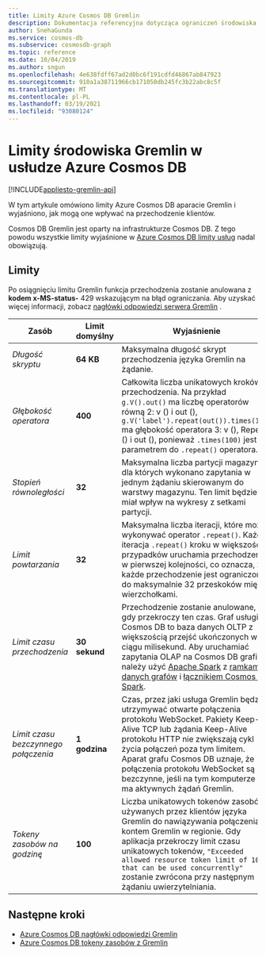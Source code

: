 ```yaml
---
title: Limity Azure Cosmos DB Gremlin
description: Dokumentacja referencyjna dotycząca ograniczeń środowiska uruchomieniowego aparatu grafu
author: SnehaGunda
ms.service: cosmos-db
ms.subservice: cosmosdb-graph
ms.topic: reference
ms.date: 10/04/2019
ms.author: sngun
ms.openlocfilehash: 4e638fdff67ad2d0bc6f191cdfd46867ab847923
ms.sourcegitcommit: 910a1a38711966cb171050db245fc3b22abc8c5f
ms.translationtype: MT
ms.contentlocale: pl-PL
ms.lasthandoff: 03/19/2021
ms.locfileid: "93080124"
---
```

# <a name="azure-cosmos-db-gremlin-limits"></a>Limity środowiska Gremlin w usłudze Azure Cosmos DB
[!INCLUDE[appliesto-gremlin-api](includes/appliesto-gremlin-api.md)]

W tym artykule omówiono limity Azure Cosmos DB aparacie Gremlin i wyjaśniono, jak mogą one wpływać na przechodzenie klientów.

Cosmos DB Gremlin jest oparty na infrastrukturze Cosmos DB. Z tego powodu wszystkie limity wyjaśnione w [Azure Cosmos DB limity usług](./concepts-limits.md) nadal obowiązują.

## <a name="limits"></a>Limity

Po osiągnięciu limitu Gremlin funkcja przechodzenia zostanie anulowana z **kodem x-MS-status-** 429 wskazującym na błąd ograniczania. Aby uzyskać więcej informacji, zobacz [nagłówki odpowiedzi serwera Gremlin](gremlin-limits.md) .

**Zasób**    | **Limit domyślny** | **Wyjaśnienie**
--- | --- | ---
*Długość skryptu* | **64 KB** | Maksymalna długość skrypt przechodzenia języka Gremlin na żądanie.
*Głębokość operatora* | **400** |  Całkowita liczba unikatowych kroków przechodzenia. Na przykład ```g.V().out()``` ma liczbę operatorów równą 2: v () i out (), ```g.V('label').repeat(out()).times(100)``` ma głębokość operatora 3: v (), Repeat () i out (), ponieważ ```.times(100)``` jest parametrem do ```.repeat()``` operatora.
*Stopień równoległości* | **32** | Maksymalna liczba partycji magazynu, dla których wykonano zapytania w jednym żądaniu skierowanym do warstwy magazynu. Ten limit będzie miał wpływ na wykresy z setkami partycji.
*Limit powtarzania* | **32** | Maksymalna liczba iteracji, które może wykonywać operator ```.repeat()```. Każda iteracja ```.repeat()``` kroku w większości przypadków uruchamia przechodzenie w pierwszej kolejności, co oznacza, że każde przechodzenie jest ograniczone do maksymalnie 32 przeskoków między wierzchołkami.
*Limit czasu przechodzenia* | **30 sekund** | Przechodzenie zostanie anulowane, gdy przekroczy ten czas. Graf usługi Cosmos DB to baza danych OLTP z większością przejść ukończonych w ciągu milisekund. Aby uruchamiać zapytania OLAP na Cosmos DB grafie, należy użyć [Apache Spark](https://azure.microsoft.com/services/cosmos-db/) z [ramkami danych grafów](https://spark.apache.org/docs/latest/sql-programming-guide.html#datasets-and-dataframes) i [łącznikiem Cosmos DB Spark](https://github.com/Azure/azure-cosmosdb-spark).
*Limit czasu bezczynnego połączenia* | **1 godzina** | Czas, przez jaki usługa Gremlin będzie utrzymywać otwarte połączenia protokołu WebSocket. Pakiety Keep-Alive TCP lub żądania Keep-Alive protokołu HTTP nie zwiększają cykl życia połączeń poza tym limitem. Aparat grafu Cosmos DB uznaje, że połączenia protokołu WebSocket są bezczynne, jeśli na tym komputerze nie ma aktywnych żądań Gremlin.
*Tokeny zasobów na godzinę* | **100** | Liczba unikatowych tokenów zasobów używanych przez klientów języka Gremlin do nawiązywania połączenia z kontem Gremlin w regionie. Gdy aplikacja przekroczy limit czasu unikatowych tokenów, `"Exceeded allowed resource token limit of 100 that can be used concurrently"` zostanie zwrócona przy następnym żądaniu uwierzytelniania.

## <a name="next-steps"></a>Następne kroki
* [Azure Cosmos DB nagłówki odpowiedzi Gremlin](gremlin-headers.md)
* [Azure Cosmos DB tokeny zasobów z Gremlin](how-to-use-resource-tokens-gremlin.md)